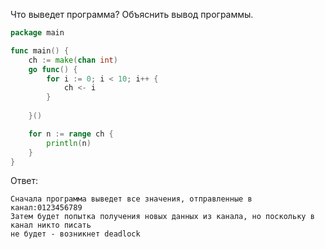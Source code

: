Что выведет программа? Объяснить вывод программы.

```go
package main

func main() {
	ch := make(chan int)
	go func() {
		for i := 0; i < 10; i++ {
			ch <- i
		}
		
	}()

	for n := range ch {
		println(n)
	}
}
```

Ответ:
```
Cначала программа выведет все значения, отправленные в канал:0123456789
Затем будет попытка получения новых данных из канала, но поскольку в канал никто писать
не будет - возникнет deadlock
```
